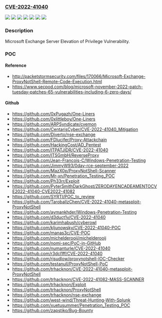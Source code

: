 ### [CVE-2022-41040](https://cve.mitre.org/cgi-bin/cvename.cgi?name=CVE-2022-41040)
![](https://img.shields.io/static/v1?label=Product&message=Microsoft%20Exchange%20Server%202013&color=blue)
![](https://img.shields.io/static/v1?label=Product&message=Microsoft%20Exchange%20Server%202016%20Cumulative%20Update%2022&color=blue)
![](https://img.shields.io/static/v1?label=Product&message=Microsoft%20Exchange%20Server%202016%20Cumulative%20Update%2023&color=blue)
![](https://img.shields.io/static/v1?label=Product&message=Microsoft%20Exchange%20Server%202019%20Cumulative%20Update%2011&color=blue)
![](https://img.shields.io/static/v1?label=Product&message=Microsoft%20Exchange%20Server%202019%20Cumulative%20Update%2012&color=blue)
![](https://img.shields.io/static/v1?label=Version&message=n%2Fa&color=blue)
![](https://img.shields.io/static/v1?label=Vulnerability&message=Elevation%20of%20Privilege&color=brighgreen)

### Description

Microsoft Exchange Server Elevation of Privilege Vulnerability.

### POC

#### Reference
- http://packetstormsecurity.com/files/170066/Microsoft-Exchange-ProxyNotShell-Remote-Code-Execution.html
- https://www.secpod.com/blog/microsoft-november-2022-patch-tuesday-patches-65-vulnerabilities-including-6-zero-days/

#### Github
- https://github.com/0xPugazh/One-Liners
- https://github.com/0xlittleboy/One-Liners
- https://github.com/ARPSyndicate/cvemon
- https://github.com/CentarisCyber/CVE-2022-41040_Mitigation
- https://github.com/Diverto/nse-exchange
- https://github.com/FDlucifer/Proxy-Attackchain
- https://github.com/HackingCost/AD_Pentest
- https://github.com/ITPATJIDR/CVE-2022-41040
- https://github.com/ITSGmbH/ReverseProxy
- https://github.com/Jean-Francois-C/Windows-Penetration-Testing
- https://github.com/JimmyW93/0day-rce-september-2022
- https://github.com/MazX0p/ProxyNotShell-Scanner
- https://github.com/Mr-xn/Penetration_Testing_POC
- https://github.com/Ph33rr/Exploit
- https://github.com/PyterSmithDarkGhost/ZERODAYENCADEAMENTOCVE2022-41040-CVE2022-41082
- https://github.com/SYRTI/POC_to_review
- https://github.com/TaroballzChen/CVE-2022-41040-metasploit-ProxyNotShell
- https://github.com/aymankhder/Windows-Penetration-Testing
- https://github.com/d3duct1v/CVE-2022-41040
- https://github.com/karimhabush/cyberowl
- https://github.com/kljunowsky/CVE-2022-41040-POC
- https://github.com/manas3c/CVE-POC
- https://github.com/michelderooij/michelderooij
- https://github.com/nomi-sec/PoC-in-GitHub
- https://github.com/numanturle/CVE-2022-41040
- https://github.com/r3dcl1ff/CVE-2022-41040
- https://github.com/rjsudlow/proxynotshell-IOC-Checker
- https://github.com/testanull/ProxyNotShell-PoC
- https://github.com/trhacknon/CVE-2022-41040-metasploit-ProxyNotShell
- https://github.com/trhacknon/CVE-2022-41082-MASS-SCANNER
- https://github.com/trhacknon/Exploit
- https://github.com/trhacknon/ProxyNotShell
- https://github.com/trhacknon/nse-exchange
- https://github.com/west-wind/Threat-Hunting-With-Splunk
- https://github.com/xuetusummer/Penetration_Testing_POC
- https://github.com/zapstiko/Bug-Bounty

